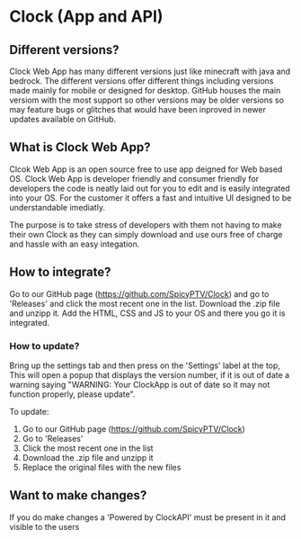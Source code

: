 # Clock (App and API)

## Different versions?

Clock Web App has many different versions just like minecraft with java and bedrock. The different versions offer different things including versions made mainly for mobile or designed for desktop. GitHub houses the main versiom with the most support so other versions may be older versions so may feature bugs or glitches that would have been inproved in newer updates available on GitHub.

## What is Clock Web App?

Clcok Web App is an open source free to use app deigned for Web based OS. Clock Web App is developer friendly and consumer friendly for developers the code is neatly laid out for you to edit and is easily integrated into your OS. For the customer it offers a fast and intuitive UI designed to be understandable imediatly. 

The purpose is to take stress of developers with them not having to make their own Clock as they can simply download and use ours free of charge and hassle with an easy integation.

## How to integrate?

Go to our GitHub page (https://github.com/SpicyPTV/Clock) and go to 'Releases' and click the most recent one in the list. Download the .zip file and unzipp it. Add the HTML, CSS and JS to your OS and there you go it is integrated.

### How to update?

Bring up the settings tab and then press on the 'Settings' label at the top, This will open a popup that displays the version number, if it is out of date a warning saying "WARNING: Your ClockApp is out of date so it may not function properly, please update". 

To update:

1. Go to our GitHub page (https://github.com/SpicyPTV/Clock)
2. Go to 'Releases'
3. Click the most recent one in the list
4. Download the .zip file and unzipp it
5. Replace the original files with the new files

## Want to make changes?

If you do make changes a 'Powered by ClockAPI' must be present in it and visible to the users
